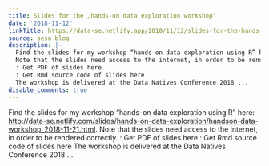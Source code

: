 ```yaml
---
title: Slides for the „hands-on data exploration workshop"
date: '2018-11-12'
linkTitle: https://data-se.netlify.app/2018/11/12/slides-for-the-hands-on-data-exploration-workshop/
source: sesa blog
description: |-
  Find the slides for my workshop “hands-on data exploration using R” here: http://data-se.netlify.com/slides/hands-on-data-exploration/handson-data-workshop_2018-11-21.html.
  Note that the slides need access to the internet, in order to be rendered correctly.
  : Get PDF of slides here
  : Get Rmd source code of slides here
  The workshop is delivered at the Data Natives Conference 2018 ...
disable_comments: true
---
```

Find the slides for my workshop “hands-on data exploration using R” here: http://data-se.netlify.com/slides/hands-on-data-exploration/handson-data-workshop_2018-11-21.html.
Note that the slides need access to the internet, in order to be rendered correctly.
: Get PDF of slides here
: Get Rmd source code of slides here
The workshop is delivered at the Data Natives Conference 2018 ...